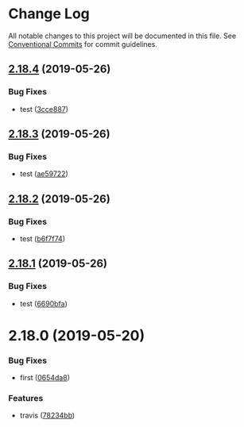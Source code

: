 # Change Log

All notable changes to this project will be documented in this file.
See [Conventional Commits](https://conventionalcommits.org) for commit guidelines.

## [2.18.4](https://github.com/kaltura/playkit-js-providers/compare/multirepo-ott@2.18.3...multirepo-ott@2.18.4) (2019-05-26)


### Bug Fixes

* test ([3cce887](https://github.com/kaltura/playkit-js-providers/commit/3cce887))





## [2.18.3](https://github.com/kaltura/playkit-js-providers/compare/multirepo-ott@2.18.2...multirepo-ott@2.18.3) (2019-05-26)


### Bug Fixes

* test ([ae59722](https://github.com/kaltura/playkit-js-providers/commit/ae59722))





## [2.18.2](https://github.com/kaltura/playkit-js-providers/compare/multirepo-ott@2.18.1...multirepo-ott@2.18.2) (2019-05-26)


### Bug Fixes

* test ([b6f7f74](https://github.com/kaltura/playkit-js-providers/commit/b6f7f74))





## [2.18.1](https://github.com/kaltura/playkit-js-providers/compare/multirepo-ott@2.18.0...multirepo-ott@2.18.1) (2019-05-26)


### Bug Fixes

* test ([6690bfa](https://github.com/kaltura/playkit-js-providers/commit/6690bfa))





# 2.18.0 (2019-05-20)


### Bug Fixes

* first ([0654da8](https://github.com/kaltura/playkit-js-providers/commit/0654da8))


### Features

* travis ([78234bb](https://github.com/kaltura/playkit-js-providers/commit/78234bb))
